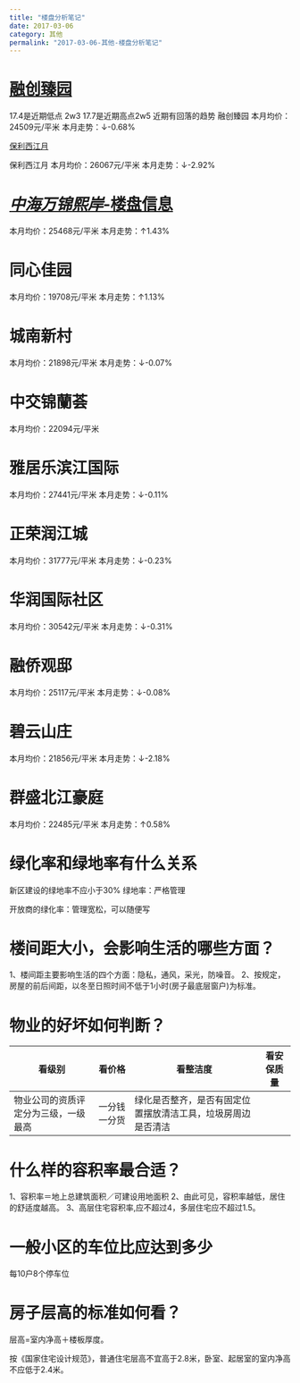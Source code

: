 ```yaml
---
title: "楼盘分析笔记"
date: 2017-03-06
category: 其他
permalink: "2017-03-06-其他-楼盘分析笔记"
---
```

# [融创臻园](http://nj.sell.house365.com/community_id296452/)


17.4是近期低点 2w3
17.7是近期高点2w5
近期有回落的趋势
融创臻园
本月均价：24509元/平米
本月走势：↓-0.68%






[保利西江月](http://nj.sell.house365.com/community_id282260/)


保利西江月
本月均价：26067元/平米
本月走势：↓-2.92%


# [*中海万锦熙岸*-楼盘信息](http://zhonghaiwanjinxian.house365.com/)


本月均价：25468元/平米
本月走势：↑1.43%


# 同心佳园


本月均价：19708元/平米
本月走势：↑1.13%





# 城南新村


本月均价：21898元/平米
本月走势：↓-0.07%


# 中交锦蘭荟


本月均价：22094元/平米


# 雅居乐滨江国际


本月均价：27441元/平米
本月走势：↓-0.11%


# 正荣润江城


本月均价：31777元/平米
本月走势：↓-0.23%


# 华润国际社区

本月均价：30542元/平米
本月走势：↓-0.31%


# 融侨观邸

本月均价：25117元/平米
本月走势：↓-0.08%


# 碧云山庄


本月均价：21856元/平米
本月走势：↓-2.18%


# 群盛北江豪庭

本月均价：22485元/平米
本月走势：↑0.58%

# 绿化率和绿地率有什么关系

新区建设的绿地率不应小于30%
绿地率：严格管理
		
开放商的绿化率：管理宽松，可以随便写


# **楼间距大小，会影响生活的哪些方面？**


1、楼间距主要影响生活的四个方面：隐私，通风，采光，防噪音。
2、按规定，房屋的前后间距，以冬至日照时间不低于1小时(房子最底层窗户)为标准。


# **物业的好坏如何判断？**

| 看级别                | 看价格    | 看整洁度                           | 看安保质量 |
| ------------------ | ------ | ------------------------------ | ----- |
| 物业公司的资质评定分为三级，一级最高 | 一分钱一分货 | 绿化是否整齐，是否有固定位置摆放清洁工具，垃圾房周边是否清洁 |       |


# **什么样的容积率最合适？**


1、容积率＝地上总建筑面积／可建设用地面积
2、由此可见，容积率越低，居住的舒适度越高。
3、高层住宅容积率,应不超过4，多层住宅应不超过1.5。


# **一般小区的车位比应达到多少**

每10户8个停车位


# **房子层高的标准如何看？**


层高=室内净高＋楼板厚度。

按《国家住宅设计规范》，普通住宅层高不宜高于2.8米，卧室、起居室的室内净高不应低于2.4米。